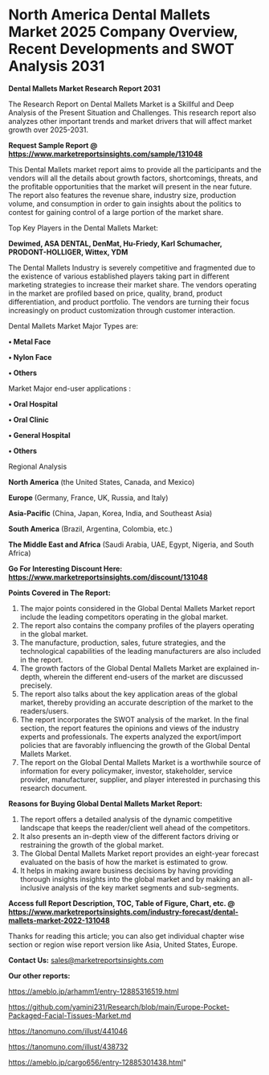 # North America Dental Mallets Market 2025 Company Overview, Recent Developments and SWOT Analysis 2031

<strong>Dental Mallets Market Research Report 2031</strong>

The Research Report on Dental Mallets Market is a Skillful and Deep Analysis of the Present Situation and Challenges. This research report also analyzes other important trends and market drivers that will affect market growth over 2025-2031.

<strong>Request Sample Report @ <a href=https://www.marketreportsinsights.com/sample/131048>https://www.marketreportsinsights.com/sample/131048</a></strong>

This Dental Mallets market report aims to provide all the participants and the vendors will all the details about growth factors, shortcomings, threats, and the profitable opportunities that the market will present in the near future. The report also features the revenue share, industry size, production volume, and consumption in order to gain insights about the politics to contest for gaining control of a large portion of the market share.

Top Key Players in the Dental Mallets Market:

<strong>Dewimed, ASA DENTAL, DenMat, Hu-Friedy, Karl Schumacher, PRODONT-HOLLIGER, Wittex, YDM</strong>

The Dental Mallets Industry is severely competitive and fragmented due to the existence of various established players taking part in different marketing strategies to increase their market share. The vendors operating in the market are profiled based on price, quality, brand, product differentiation, and product portfolio. The vendors are turning their focus increasingly on product customization through customer interaction.

Dental Mallets Market Major Types are:

<strong>• Metal Face

• Nylon Face

• Others</strong>

Market Major end-user applications :

<strong>• Oral Hospital

• Oral Clinic

• General Hospital

• Others</strong>

Regional Analysis

</u><strong><b>North America</b></strong> (the United States, Canada, and Mexico)

<strong><b>Europe </b></strong>(Germany, France, UK, Russia, and Italy)

<strong><b>Asia-Pacific</b></strong> (China, Japan, Korea, India, and Southeast Asia)

<strong><b>South America</b></strong> (Brazil, Argentina, Colombia, etc.)

<strong><b>The Middle East and Africa</b></strong> (Saudi Arabia, UAE, Egypt, Nigeria, and South Africa)

<strong>Go For Interesting Discount Here: <a href=https://www.marketreportsinsights.com/discount/131048>https://www.marketreportsinsights.com/discount/131048</a></strong>

<strong>Points Covered in The Report:</strong>
<ol>
  <li>The major points considered in the Global Dental Mallets Market report include the leading competitors operating in the global market.</li>
  <li>The report also contains the company profiles of the players operating in the global market.</li>
  <li>The manufacture, production, sales, future strategies, and the technological capabilities of the leading manufacturers are also included in the report.</li>
  <li>The growth factors of the Global Dental Mallets Market are explained in-depth, wherein the different end-users of the market are discussed precisely.</li>
  <li>The report also talks about the key application areas of the global market, thereby providing an accurate description of the market to the readers/users.</li>
  <li>The report incorporates the SWOT analysis of the market. In the final section, the report features the opinions and views of the industry experts and professionals. The experts analyzed the export/import policies that are favorably influencing the growth of the Global Dental Mallets Market.</li>
  <li>The report on the Global Dental Mallets Market is a worthwhile source of information for every policymaker, investor, stakeholder, service provider, manufacturer, supplier, and player interested in purchasing this research document.</li>
</ol>
<strong>Reasons for Buying Global Dental Mallets Market Report:</strong>

<ol>
  <li>The report offers a detailed analysis of the dynamic competitive landscape that keeps the reader/client well ahead of the competitors.</li>
  <li>It also presents an in-depth view of the different factors driving or restraining the growth of the global market.</li>
  <li>The Global Dental Mallets Market report provides an eight-year forecast evaluated on the basis of how the market is estimated to grow.</li>
  <li>It helps in making aware business decisions by having providing thorough insights insights into the global market and by making an all-inclusive analysis of the key market segments and sub-segments.</li>
</ol>
<strong>Access full Report Description, TOC, Table of Figure, Chart, etc. @ <a href=https://www.marketreportsinsights.com/industry-forecast/dental-mallets-market-2022-131048>https://www.marketreportsinsights.com/industry-forecast/dental-mallets-market-2022-131048</a></strong>


Thanks for reading this article; you can also get individual chapter wise section or region wise report version like Asia, United States, Europe.

<strong>Contact Us:</strong>
sales@marketreportsinsights.com

<strong>Our other reports:</strong>

<a href=https://ameblo.jp/arhamm1/entry-12885316519.html>https://ameblo.jp/arhamm1/entry-12885316519.html</a>

<a href=https://github.com/yamini231/Research/blob/main/Europe-Pocket-Packaged-Facial-Tissues-Market.md>https://github.com/yamini231/Research/blob/main/Europe-Pocket-Packaged-Facial-Tissues-Market.md</a>

<a href=https://tanomuno.com/illust/441046>https://tanomuno.com/illust/441046</a>

<a href=https://tanomuno.com/illust/438732>https://tanomuno.com/illust/438732</a>

<a href=https://ameblo.jp/cargo656/entry-12885301438.html>https://ameblo.jp/cargo656/entry-12885301438.html</a>"
